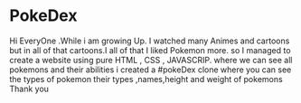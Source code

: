 # PokeDex
Hi EveryOne .While i am growing Up. I watched many Animes and cartoons but in all of that cartoons.I all of that I liked Pokemon more. so I managed to create a website using pure HTML , CSS , JAVASCRIP. where we can see all pokemons and their abilities i created a #pokeDex clone where you can see the types of pokemon their types ,names,height and weight of pokemons
 Thank you